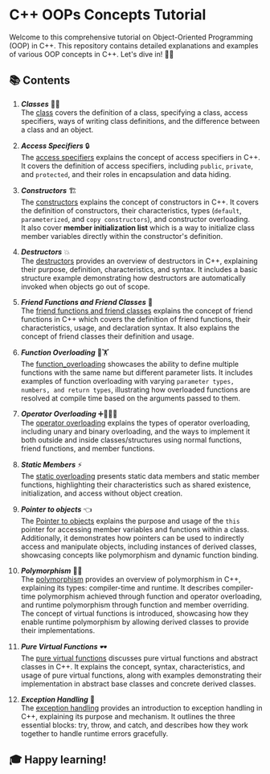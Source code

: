 # C++ OOPs Concepts Tutorial
Welcome to this comprehensive tutorial on Object-Oriented Programming (OOP) in C++. This repository contains detailed explanations and examples of various OOP concepts in C++. Let's dive in! 🏊‍♂️

## 📚 Contents<br>

1. _**Classes**_ 👨‍🏫<br>
    The [class](./01_class.cpp) covers the definition of a class, specifying a class, access specifiers, ways of writing class      definitions, and the difference between a class and an object.

2.  _**Access Specifiers**_ 🔒<br>
    The [access specifiers](02_aceses_specifiers.cpp) explains the concept of access specifiers in C++. It covers the definition of access specifiers, including `public`, `private`, and `protected`, and their roles in encapsulation and data hiding.

3.  _**Constructors**_ 🏗️<br>
    The [constructors](./03_constructors.cpp) explains the concept of constructors in C++. It covers the definition of constructors, their characteristics, types (`default`, `parameterized`, and `copy constructors`), and constructor overloading.<br>
    It also cover **member initialization list** which is a way to initialize class member variables directly within the constructor's definition.

4.  _**Destructors**_ 💥<br>
    The [destructors](04_destructors.cpp) provides an overview of destructors in C++, explaining their purpose, definition, characteristics, and syntax. It includes a basic structure example demonstrating how destructors are automatically invoked when objects go out of scope.
    
5.  _**Friend Functions and Friend Classes**_ 👫<br>
    The [friend functions and friend classes](./05_friend_function.cpp) explains the concept of friend functions in C++ which covers the definition of friend functions, their characteristics, usage, and declaration syntax. It also explains the concept of friend classes their definition and usage.

6.  _**Function Overloading**_ 🔄🏋<br>
    The [function_overloading](./06_function_overloading.cpp) showcases the ability to define multiple functions with the same name but different parameter lists. It includes examples of function overloading with varying `parameter types, numbers, and return types`, illustrating how overloaded functions are resolved at compile time based on the arguments passed to them.

7.  _**Operator Overloading**_ ➕🏋🏾‍♀️<br>
    The [operator overloading](./07_operator_overloading.cpp) explains the types of operator overloading, including unary and binary overloading, and the ways to implement it both outside and inside classes/structures using normal functions, friend functions, and member functions. 

8.  _**Static Members**_ ⚡<br>
    The [static overloading](./08_static_members.cpp) presents static data members and static member functions, highlighting their characteristics such as shared existence, initialization, and access without object creation.

9.  _**Pointer to objects**_ 👈<br>
    The [Pointer to objects](./09_pointer_to_the_objects.cpp) explains the purpose and usage of the `this` pointer for accessing member variables and functions within a class. Additionally, it demonstrates how pointers can be used to indirectly access and manipulate objects, including instances of derived classes, showcasing concepts like polymorphism and dynamic function binding.

10. _**Polymorphism**_ 🔀🌟<br>
The [polymorphism](./10_Polymorphism.cpp) provides an overview of polymorphism in C++, explaining its types: compiler-time and runtime. It describes compiler-time polymorphism achieved through function and operator overloading, and runtime polymorphism through function and member overriding. The concept of virtual functions is introduced, showcasing how they enable runtime polymorphism by allowing derived classes to provide their implementations.

11. _**Pure Virtual Functions**_ 🕶️<br>
The [pure virtual functions](./11_pure_virtual_functions.cpp) discusses pure virtual functions and abstract classes in C++. It explains the concept, syntax, characteristics, and usage of pure virtual functions, along with examples demonstrating their implementation in abstract base classes and concrete derived classes.

12. _**Exception Handling**_ 🧐<br>
    The [exception handling](./12_exception_handling.cpp) provides an introduction to exception handling in C++, explaining its purpose and mechanism. It outlines the three essential blocks: try, throw, and catch, and describes how they work together to handle runtime errors gracefully. 

## 🎓 Happy learning!
